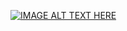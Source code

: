 [![IMAGE ALT TEXT HERE](https://img.youtube.com/vi/A9SPl5sjR88/0.jpg)](https://www.youtube.com/watch?v=A9SPl5sjR88)
